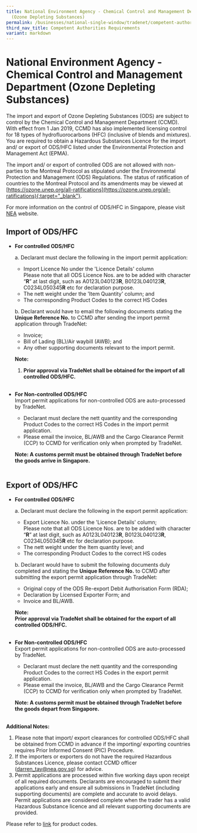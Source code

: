 ```yaml
---
title: National Environment Agency - Chemical Control and Management Department
  (Ozone Depleting Substances)
permalink: /businesses/national-single-window/tradenet/competent-authorities-requirements/national-environment-agency--chemical-control-and-management-department-ozone-depleting-substances/
third_nav_title: Competent Authorities Requirements
variant: markdown
---
```

# National Environment Agency - Chemical Control and Management Department (Ozone Depleting Substances)

The import and export of Ozone Depleting Substances (ODS) are subject to control by the Chemical Control and Management Department (CCMD). With effect from 1 Jan 2019, CCMD has also implemented licensing control for 18 types of hydrofluorocarbons (HFC) (inclusive of blends and mixtures). You are required to obtain a Hazardous Substances Licence for the import and/ or export of ODS/HFC listed under the Environmental Protection and Management Act (EPMA). 

The import and/ or export of controlled ODS are not allowed with non-parties to the Montreal Protocol as stipulated under the Environmental Protection and Management (ODS) Regulations. The status of ratification of countries to the Montreal Protocol and its amendments may be viewed at  [https://ozone.unep.org/all-ratifications](https://ozone.unep.org/all-ratifications){:target="_blank"}.

For more information on the control of ODS/HFC in Singapore, please visit [NEA](https://www.nea.gov.sg/corporate-functions/resources/legislation-international-law/multilateral-environmental-agreements/chemical-safety/montreal-protocol) website.

## Import of ODS/HFC

 - **For controlled ODS/HFC**
 
     a. Declarant must declare the following in the import permit application:
      - Import Licence No under the 'Licence Details' column  
         Please note that all ODS Licence Nos. are to be added with character “**R**” at last digit, such as A0123L040123**R**, B0123L040123**R**, C0234L050345**R**  etc for declaration purpose.
      - The nett weight under the 'Item Quantity' column; and
      - The corresponding Product Codes to the correct HS Codes
      
      b.  Declarant would have to email the following documents stating the  **Unique Reference No.**  to CCMD after sending the import permit application through TradeNet:
      - Invoice;
      - Bill of Lading (BL)/Air waybill (AWB); and
      - Any other supporting documents relevant to the import permit.
    
    **Note:**
      1.  **Prior approval via TradeNet shall be obtained for the import of all controlled ODS/HFC.** 
      <br><br>

 - **For Non-controlled ODS/HFC**  
     Import permit applications for non-controlled ODS are auto-processed by TradeNet.
     
     - Declarant must declare the nett quantity and the corresponding Product Codes to the correct HS Codes in the import permit application.
     - Please email the invoice, BL/AWB and the Cargo Clearance Permit (CCP) to CCMD for verification only when prompted by TradeNet.

    **Note:
    A customs permit must be obtained through TradeNet before the goods arrive in Singapore.**
    <br><br>

## Export of ODS/HFC

- **For controlled ODS/HFC**
    
    a. Declarant must declare the following in the export permit application:
     - Export Licence No. under the 'Licence Details' column;  
       Please note that all ODS Licence Nos. are to be added with character “**R**” at last digit, such as A0123L040123**R**, B0123L040123**R**, C0234L050345**R**  etc for declaration purpose.
     - The nett weight under the Item quantity level; and
     - The corresponding Product Codes to the correct HS codes
    
    b.  Declarant would have to submit the following documents duly completed and stating the  **Unique Reference No.**  to CCMD after submitting the export permit application through TradeNet:
    
     - Original copy of the ODS Re-export Debit Authorisation Form (RDA);
     - Declaration by Licensed Exporter Form; and
     - Invoice and BL/AWB.
    
    **Note:  
    Prior approval via TradeNet shall be obtained for the export of all controlled ODS/HFC.**
    <br><br>
    
 - **For Non-controlled ODS/HFC**  
    Export permit applications for non-controlled ODS are auto-processed by TradeNet.
     - Declarant must declare the nett quantity and the corresponding Product Codes to the correct HS Codes in the export permit application.
     - Please email the invoice, BL/AWB and the Cargo Clearance Permit (CCP) to CCMD for verification only when prompted by TradeNet.

   **Note:
   A customs permit must be obtained through TradeNet before the goods depart from Singapore.**
   <br><br>

**Additional Notes:**

1. Please note that import/ export clearances for controlled ODS/HFC shall be obtained from CCMD in advance if the importing/ exporting countries requires Prior Informed Consent (PIC) Procedure.
2. If the importers or exporters do not have the required Hazardous Substances Licence, please contact CCMD officer (darren_tay@nea.gov.sg) for advice.
3. Permit applications are processed within five working days upon receipt of all required documents. Declarants are encouraged to submit their applications early and ensure all submissions in TradeNet (including supporting documents) are complete and accurate to avoid delays. Permit applications are considered complete when the trader has a valid Hazardous Substance licence and all relevant supporting documents are provided.

Please refer to  [link](https://www.tradenet.gov.sg/tradenet/portlets/search/searchHSCA/searchInitHSCA.do)  for product codes.